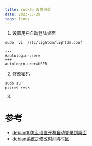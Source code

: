 ```yaml
---
title: rock5b 设置记录
date: 2023-05-29  
tags: linux 
---
```

1. 设置用户自动登陆桌面
```Shell
sudo  vi  /etc/lightdm/lightdm.conf

---
#autologin-user=
+++
autologin-user=USER
```

2. 修改密码
```Shell
sudo su
passwd rock
```

3. 

# 参考
- [debian10怎么设置开机自动登录到桌面](https://t.rock-chips.com/forum.php?mod=viewthread&tid=1948)
- [debian系统之修改时间与时区](https://blog.51cto.com/zhujiangtao/1554976)